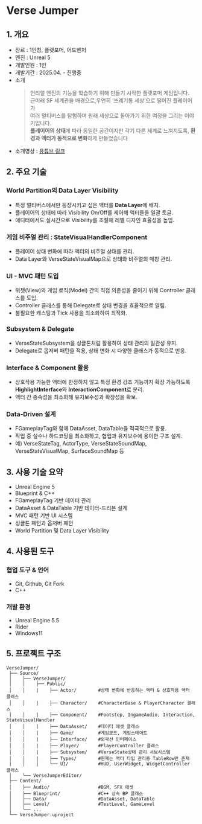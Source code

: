 # Verse Jumper
## 1. 개요
- 장르 : 1인칭, 플랫포머, 어드벤처
- 엔진 : Unreal 5
- 개발인원 : 1인
- 개발기간 : 2025.04. - 진행중
- 소개
    > 언리얼 엔진의 기능을 학습하기 위해 만들기 시작한 플랫포머 게임입니다.
</br>근미래 SF 세계관을 배경으로,우연히 ‘쓰레기통 세상’으로 떨어진 플레이어가 </br>여러 멀티버스를 탐험하며 원래 세상으로 돌아가기 위한 여정을 그리는 이야기입니다.
</br>**플레이어의 상태**에 따라 동일한 공간이지만 각기 다른 세계로 느껴지도록, 
**환경과 액터가 동적으로 변화**하게 만들었습니다
- 소개영상 : [유튜브 링크](https://www.youtube.com/watch?v=90Af7Usp3js)


## 2. 주요 기술

### World Partition의 Data Layer Visibility
- 특정 멀티버스에서만 등장시키고 싶은 액터를 **Data Layer**에 배치.
- 플레이어의 상태에 따라 Visibility On/Off를 제어해 액터들을 일괄 토글.
- 에디터에서도 실시간으로 Visibility를 조절해 레벨 디자인 효율성을 높임.

### 게임 비주얼 관리 : StateVisualHandlerComponent
- 플레이어 상태 변화에 따라 액터의 비주얼 상태를 관리.
- Data Layer와 VerseStateVisualMap으로 상태와 비주얼의 매칭 관리.

### UI - MVC 패턴 도입
- 위젯(View)와 게임 로직(Model) 간의 직접 의존성을 줄이기 위해 Controller 클래스를 도입.
- Controller 클래스를 통해 Delegate로 상태 변경을 효율적으로 알림.
- 불필요한 캐스팅과 Tick 사용을 최소화하여 최적화.

### Subsystem & Delegate
- VerseStateSubsystem을 싱글톤처럼 활용하여 상태 관리의 일관성 유지.
- Delegate로 옵저버 패턴을 적용, 상태 변화 시 다양한 클래스가 동적으로 반응.

### Interface & Component 활용
- 상호작용 가능한 액터에 한정하지 않고 특정 환경 강조 기능까지 확장 가능하도록 **HighlightInterface**와 **InteractionComponent**로 분리.
- 액터 간 종속성을 최소화해 유지보수성과 확장성을 확보.


### Data-Driven 설계
- FGameplayTag와 함께 DataAsset, DataTable을 적극적으로 활용.
- 작업 중 실수나 하드코딩을 최소화하고, 협업과 유지보수에 용이한 구조 설계.
- 예) VerseStateTag, ActorType, VerseStateSoundMap, VerseStateVisualMap, SurfaceSoundMap 등


## 3. 사용 기술 요약
- Unreal Engine 5
- Blueprint & C++
- FGameplayTag 기반 데이터 관리
- DataAsset & DataTable 기반 데이터-드리븐 설계
- MVC 패턴 기반 UI 시스템
- 싱글톤 패턴과 옵저버 패턴
- World Partition 및 Data Layer Visibility

## 4. 사용된 도구
### 협업 도구 & 언어
- Git, Github, Git Fork
- C++
### 개발 환경
- Unreal Engine 5.5
- Rider
- Windows11

## 5. 프로젝트 구조
```
VerseJumper/
 ├── Source/
 │    ├── VerseJumper/
 │    │    ├── Public/
 │    │    |    ├── Actor/        #상태 변화에 반응하는 액터 & 상호작용 액터 클래스
 │    │    |    ├── Character/    #CharacterBase & PlayerCharacter 클래스
 │    │    |    ├── Component/    #Footstep, IngameAudio, Interaction, StateVisualHandler
 │    │    |    ├── DataAsset/    #데이터 애셋 클래스
 │    │    |    ├── Game/         #게임모드, 게임스테이트
 │    │    |    ├── Interface/    #외곽선 인터페이스
 │    │    |    ├── Player/       #PlayerController 클래스
 │    │    |    ├── Subsystem/    #VerseState상태 관리 서브시스템
 │    │    |    ├── Types/        #현재는 액터 타입 관리용 TableRow만 존재
 |    │    │    └── UI/           #HUD, UserWidget, WidgetController 클래스
 │    └── VerseJumperEditor/
 ├── Content/
 │    ├── Audio/                  #BGM, SFX 애셋
 │    ├── Blueprint/              #C++ 상속 BP 클래스
 │    ├── Data/                   #DataAsset, DataTable
 │    ├── Level/                  #TestLevel, GameLevel
 │    └── ...
 └── VerseJumper.uproject
```
